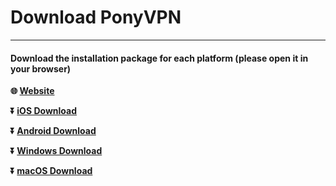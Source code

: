 # Download PonyVPN
- - - -
#### Download the installation package for each platform (please open it in your browser)


**:globe_with_meridians: [Website](https://nnnnnn.dvdvapp.com)**


**:arrow_double_down: [iOS Download](https://nnnnnn.dvdvapp.com/#download)**


**:arrow_double_down: [Android Download](https://nnnnnn.dvdvapp.com/#download)**


**:arrow_double_down: [Windows Download](https://nnnnnn.dvdvapp.com/#download)**


**:arrow_double_down: [macOS Download](https://nnnnnn.dvdvapp.com/#download)**




